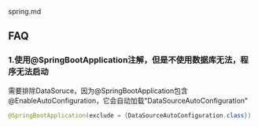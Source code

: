 spring.md

## FAQ
### 1.使用@SpringBootApplication注解，但是不使用数据库无法，程序无法启动
需要排除DataSoruce，因为@SpringBootApplication包含@EnableAutoConfiguration，它会自动加载"DataSourceAutoConfiguration"
```java
@SpringBootApplication(exclude = {DataSourceAutoConfiguration.class})
```